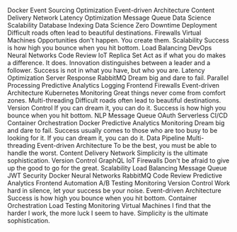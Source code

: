 Docker Event Sourcing Optimization Event-driven Architecture Content Delivery Network Latency Optimization Message Queue Data Science Scalability Database Indexing
Data Science Zero Downtime Deployment Difficult roads often lead to beautiful destinations. Firewalls Virtual Machines Opportunities don't happen. You create them. Scalability Success is how high you bounce when you hit bottom. Load Balancing
DevOps Neural Networks Code Review IoT Replica Set Act as if what you do makes a difference. It does. Innovation distinguishes between a leader and a follower.
Success is not in what you have, but who you are. Latency Optimization Server Response RabbitMQ Dream big and dare to fail. Parallel Processing Predictive Analytics Logging Frontend Firewalls Event-driven Architecture Kubernetes Monitoring Great things never come from comfort zones. Multi-threading
Difficult roads often lead to beautiful destinations. Version Control If you can dream it, you can do it. Success is how high you bounce when you hit bottom. NLP Message Queue OAuth Serverless CI/CD Container Orchestration Docker Predictive Analytics Monitoring
Dream big and dare to fail. Success usually comes to those who are too busy to be looking for it. If you can dream it, you can do it. Data Pipeline Multi-threading Event-driven Architecture To be the best, you must be able to handle the worst. Content Delivery Network Simplicity is the ultimate sophistication. Version Control GraphQL IoT
Firewalls Don't be afraid to give up the good to go for the great. Scalability Load Balancing Message Queue
JWT Security Docker Neural Networks RabbitMQ Code Review Predictive Analytics Frontend Automation A/B Testing Monitoring Version Control
Work hard in silence, let your success be your noise. Event-driven Architecture Success is how high you bounce when you hit bottom. Container Orchestration Load Testing Monitoring Virtual Machines I find that the harder I work, the more luck I seem to have. Simplicity is the ultimate sophistication.
